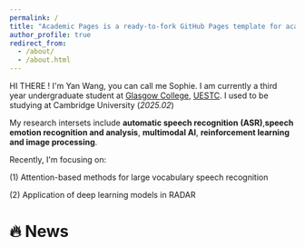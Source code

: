 ```yaml
---
permalink: /
title: "Academic Pages is a ready-to-fork GitHub Pages template for academic personal websites"
author_profile: true
redirect_from: 
  - /about/
  - /about.html
---
```


HI THERE ! I'm Yan Wang, you can call me Sophie. I am currently a third year undergraduate student at [Glasgow College](https://www.gla.uestc.edu.cn/english/Home.htm), [UESTC](https://en.uestc.edu.cn/). I used to be studying at Cambridge University (*2025.02*)

My research intersets include **automatic speech recognition** **(ASR)**,**speech emotion recognition and analysis**, **multimodal AI**, **reinforcement learning and image processing**. 

Recently, I'm focusing on:

(1) Attention-based methods for large vocabulary speech recognition

(2) Application of deep learning models in RADAR

# 🔥 News



